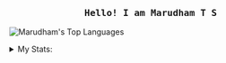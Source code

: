 <h3 align="center">
  <samp>
    Hello! I am 
    <b>Marudham T S</b>
  </samp>  
</h3>


![Marudham's Top Languages](https://github-readme-stats.vercel.app/api/top-langs/?username=Marudham&theme=vue-dark&show_icons=true&hide_border=true&layout=compact)

<details>
  <summary>My Stats:</summary>
  ![Marudham's Stats](https://github-readme-stats.vercel.app/api?username=Marudham&theme=vue-dark&show_icons=true&hide_border=true&count_private=true)
</details>
